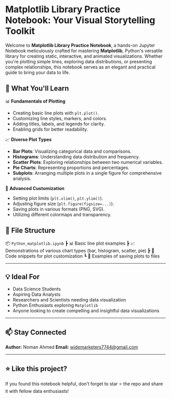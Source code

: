 # Matplotlib Library Practice Notebook: Your Visual Storytelling Toolkit

Welcome to **Matplotlib Library Practice Notebook**, a hands-on Jupyter Notebook meticulously crafted for mastering **Matplotlib**, Python's versatile library for creating static, interactive, and animated visualizations. Whether you're plotting simple lines, exploring data distributions, or presenting complex relationships, this notebook serves as an elegant and practical guide to bring your data to life.

## 📘 What You'll Learn

📊 **Fundamentals of Plotting**
* Creating basic line plots with `plt.plot()`.
* Customizing line styles, markers, and colors.
* Adding titles, labels, and legends for clarity.
* Enabling grids for better readability.

📈 **Diverse Plot Types**
* **Bar Plots**: Visualizing categorical data and comparisons.
* **Histograms**: Understanding data distribution and frequency.
* **Scatter Plots**: Exploring relationships between two numerical variables.
* **Pie Charts**: Representing proportions and percentages.
* **Subplots**: Arranging multiple plots in a single figure for comprehensive analysis.

🎨 **Advanced Customization**
* Setting plot limits (`plt.xlim()`, `plt.ylim()`).
* Adjusting figure size (`plt.figure(figsize=...)`).
* Saving plots in various formats (PNG, SVG).
* Utilizing different colormaps and transparency.

## 📁 File Structure

📦 `Python_matplotlib.ipynb`
 ┣ 📊 Basic line plot examples
 ┣ 📈 Demonstrations of various chart types (bar, histogram, scatter, pie)
 ┣ 🎨 Code snippets for plot customization
 ┗ 💾 Examples of saving plots to files

---

## 💡 Ideal For

* Data Science Students
* Aspiring Data Analysts
* Researchers and Scientists needing data visualization
* Python Enthusiasts exploring `Matplotlib`
* Anyone looking to create compelling and insightful data visualizations

---

## 📫 Stay Connected

**Author:** Noman Ahmed
**Email:** widemarketers7744@gmail.com

---

## ⭐ Like this project?

If you found this notebook helpful, don’t forget to star ⭐ the repo and share it with fellow data enthusiasts!
